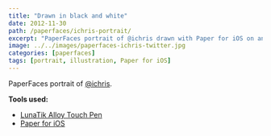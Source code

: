 ```yaml
---
title: "Drawn in black and white"
date: 2012-11-30
path: /paperfaces/ichris-portrait/
excerpt: "PaperFaces portrait of @ichris drawn with Paper for iOS on an iPad."
image: ../../images/paperfaces-ichris-twitter.jpg
categories: [paperfaces]
tags: [portrait, illustration, Paper for iOS]
---
```


PaperFaces portrait of [@ichris](https://twitter.com/ichris).

**Tools used:**

- [LunaTik Alloy Touch Pen](https://www.amazon.com/gp/product/B00821TR7G/ref=as_li_ss_tl?ie=UTF8&tag=mademist-20&linkCode=as2&camp=1789&creative=390957&creativeASIN=B00821TR7G)
- [Paper for iOS](https://paper.bywetransfer.com/)
